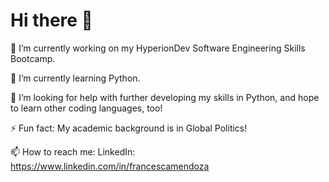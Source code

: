 # Hi there 👋
🔭 I’m currently working on my HyperionDev Software Engineering Skills Bootcamp.

🌱 I’m currently learning Python.

🤔 I’m looking for help with further developing my skills in Python, and hope to learn other coding languages, too!

⚡ Fun fact: My academic background is in Global Politics!

📫 How to reach me: LinkedIn: https://www.linkedin.com/in/francescamendoza
